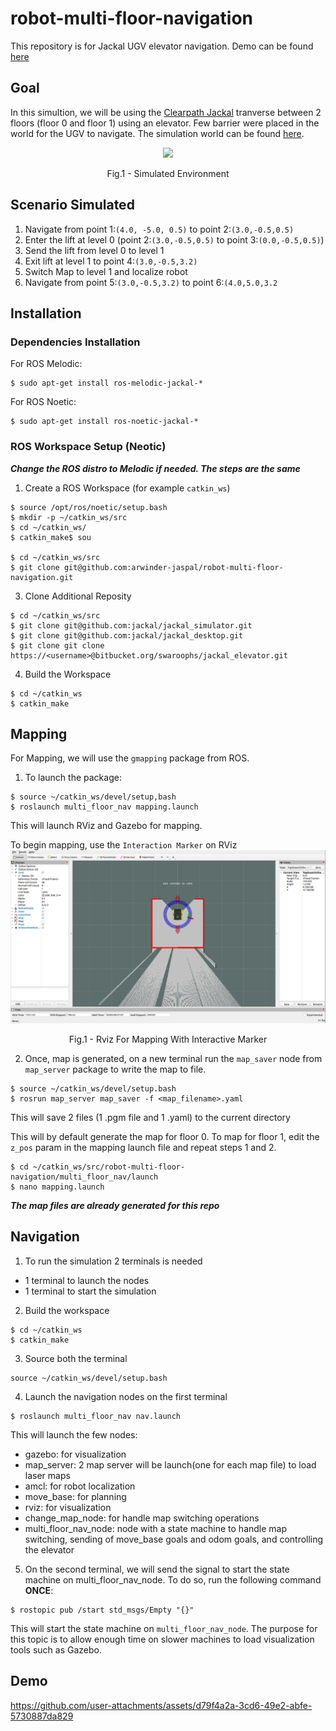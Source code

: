 # robot-multi-floor-navigation
This repository is for Jackal UGV elevator navigation. Demo can be found [here](https://github.com/arwinder-jaspal/robot-multi-floor-navigation/edit/main/README.md#demo)

## Goal 
In this simultion, we will be using the [Clearpath Jackal](https://clearpathrobotics.com/jackal-small-unmanned-ground-vehicle/) tranverse between 2 floors (floor 0 and floor 1) using an elevator. Few barrier were placed in the world for the UGV to navigate. The simulation world can be found [here](https://bitbucket.org/swaroophs/jackal_elevator/src/master/). 

<p align = "center"><img src = "https://bitbucket.org/swaroophs/jackal_elevator/raw/3610a6926afa3f521ccc8d1ba80072d5728bdf23/docs/elevator_configuration.png"></p>
<p align = "center">
Fig.1 - Simulated Environment 
</p>

## Scenario Simulated
1. Navigate from point 1:`(4.0, -5.0, 0.5)` to point 2:`(3.0,-0.5,0.5)`
2. Enter the lift at level 0 (point 2:`(3.0,-0.5,0.5)` to point 3:`(0.0,-0.5,0.5)`)
3. Send the lift from level 0 to level 1 
4. Exit lift at level 1 to point 4:`(3.0,-0.5,3.2)`
5. Switch Map to level 1 and localize robot
6. Navigate from point 5:`(3.0,-0.5,3.2)` to point 6:`(4.0,5.0,3.2`

## Installation
### Dependencies Installation
For ROS Melodic: 
```
$ sudo apt-get install ros-melodic-jackal-*
```
For ROS Noetic: 
```
$ sudo apt-get install ros-noetic-jackal-*
```
### ROS Workspace Setup (Neotic)
***Change the ROS distro to Melodic if needed. The steps are the same***
1. Create a ROS Workspace (for example `catkin_ws`)
```
$ source /opt/ros/noetic/setup.bash 
$ mkdir -p ~/catkin_ws/src
$ cd ~/catkin_ws/
$ catkin_make$ sou

$ cd ~/catkin_ws/src
$ git clone git@github.com:arwinder-jaspal/robot-multi-floor-navigation.git
```

3. Clone Additional Reposity 
```
$ cd ~/catkin_ws/src
$ git clone git@github.com:jackal/jackal_simulator.git
$ git clone git@github.com:jackal/jackal_desktop.git
$ git clone git clone https://<username>@bitbucket.org/swaroophs/jackal_elevator.git
```

4. Build the Workspace
```
$ cd ~/catkin_ws
$ catkin_make
```

## Mapping 
For Mapping, we will use the `gmapping` package from ROS.
1.  To launch the package:
```
$ source ~/catkin_ws/devel/setup,bash
$ roslaunch multi_floor_nav mapping.launch
```
This will launch RViz and Gazebo for mapping. 

To begin mapping, use the `Interaction Marker` on RViz
![alt text](docs/Mapping.png "Rviz For Mapping With Interactive Marker")
<p align = "center">
Fig.1 - Rviz For Mapping With Interactive Marker
</p>

2.  Once, map is generated, on a new terminal run the `map_saver` node from `map_server` package to write the map to file.
```
$ source ~/catkin_ws/devel/setup.bash
$ rosrun map_server map_saver -f <map_filename>.yaml
```
This will save 2 files (1 .pgm file and 1 .yaml) to the current directory

This will by default generate the map for floor 0. To map for floor 1, edit the `z_pos` param in the mapping launch file and repeat steps 1 and 2.
```
$ cd ~/catkin_ws/src/robot-multi-floor-navigation/multi_floor_nav/launch
$ nano mapping.launch
```
***The map files are already generated for this repo***

## Navigation

1.  To run the simulation 2 terminals is needed
-   1 terminal to launch the nodes 
-   1 terminal to start the simulation 

2.  Build the workspace
```
$ cd ~/catkin_ws
$ catkin_make
```
3. Source both the terminal
```
source ~/catkin_ws/devel/setup.bash
```
4. Launch the navigation nodes on the first terminal
```
$ roslaunch multi_floor_nav nav.launch
```
This will launch the few nodes:
- gazebo: for visualization
- map_server: 2 map server will be launch(one for each map file) to load laser maps
- amcl: for robot localization 
- move_base: for planning 
- rviz: for visualization 
- change_map_node: for handle map switching operations
- multi_floor_nav_node: node with a state machine to handle map switching, sending of move_base goals and odom goals, and controlling the elevator

5.  On the second terminal, we will send the signal to start the state machine on multi_floor_nav_node. To do so, run the following command **ONCE**:
```
$ rostopic pub /start std_msgs/Empty "{}"
```
This will start the state machine on `multi_floor_nav_node`. 
The purpose for this topic is to allow enough time on slower machines to load visualization tools such as Gazebo.

## Demo 
https://github.com/user-attachments/assets/d79f4a2a-3cd6-49e2-abfe-5730887da829

